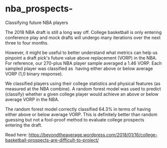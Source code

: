 # nba_prospects-
Classifying future NBA players

The 2018 NBA draft is still a long way off. College basketball is only entering conference play and mock drafts will undergo many iterations over the next three to four months. 

However, it might be useful to better understand what metrics can help us pinpoint a draft pick's future value above replacement (VORP) in the NBA. For reference, our 270-plus NBA player sample averaged a 1.46 VORP. Each sampled player was classified as  having either above or below average VORP (1,0 binary response). 

We classified players using their college statistics and physical features (as measured at the NBA combine). A random forest model was used to predict (classify) whether a given college player would achieve an above or below average VORP in the NBA.

The random forest model correctly classified 64.3% in terms of having either above or below average VORP. This is definitely better than random guessing but not a fool-proof method to evaluate college prospects entering the draft. 

Read here: https://beyondtheaverage.wordpress.com/2018/01/16/college-basketball-prospects-are-difficult-to-project/
